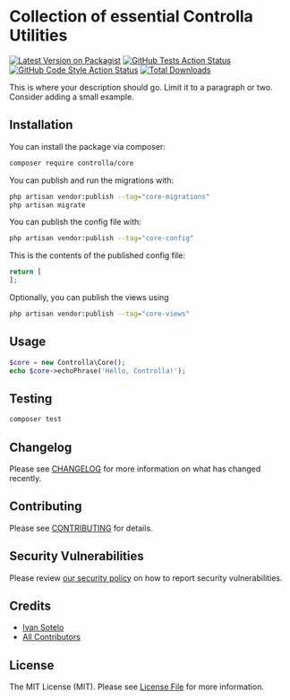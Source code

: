 # Collection of essential Controlla Utilities

[![Latest Version on Packagist](https://img.shields.io/packagist/v/controlla/core.svg?style=flat-square)](https://packagist.org/packages/controlla/core)
[![GitHub Tests Action Status](https://img.shields.io/github/actions/workflow/status/controlla/core/run-tests.yml?branch=main&label=tests&style=flat-square)](https://github.com/controlla/controlla-core/actions?query=workflow%3Arun-tests+branch%3Amain)
[![GitHub Code Style Action Status](https://img.shields.io/github/actions/workflow/status/controlla/core/fix-php-code-style-issues.yml?branch=main&label=code%20style&style=flat-square)](https://github.com/controlla/controlla-core/actions?query=workflow%3A"Fix+PHP+code+style+issues"+branch%3Amain)
[![Total Downloads](https://img.shields.io/packagist/dt/controlla/core.svg?style=flat-square)](https://packagist.org/packages/controlla/core)

This is where your description should go. Limit it to a paragraph or two. Consider adding a small example.

## Installation

You can install the package via composer:

```bash
composer require controlla/core
```

You can publish and run the migrations with:

```bash
php artisan vendor:publish --tag="core-migrations"
php artisan migrate
```

You can publish the config file with:

```bash
php artisan vendor:publish --tag="core-config"
```

This is the contents of the published config file:

```php
return [
];
```

Optionally, you can publish the views using

```bash
php artisan vendor:publish --tag="core-views"
```

## Usage

```php
$core = new Controlla\Core();
echo $core->echoPhrase('Hello, Controlla!');
```

## Testing

```bash
composer test
```

## Changelog

Please see [CHANGELOG](CHANGELOG.md) for more information on what has changed recently.

## Contributing

Please see [CONTRIBUTING](CONTRIBUTING.md) for details.

## Security Vulnerabilities

Please review [our security policy](../../security/policy) on how to report security vulnerabilities.

## Credits

- [Ivan Sotelo](https://github.com/Controlla)
- [All Contributors](../../contributors)

## License

The MIT License (MIT). Please see [License File](LICENSE.md) for more information.
